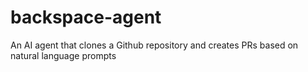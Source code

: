 # backspace-agent
An AI agent that clones a Github repository and creates PRs based on natural language prompts
